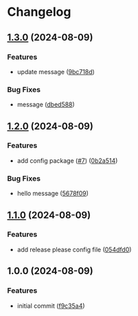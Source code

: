 # Changelog

## [1.3.0](https://github.com/fcjack/poc-release-please/compare/v1.2.0...v1.3.0) (2024-08-09)


### Features

* update message ([9bc718d](https://github.com/fcjack/poc-release-please/commit/9bc718d71ccd538120d0c22b0e8ef57c28cd919e))


### Bug Fixes

* message ([dbed588](https://github.com/fcjack/poc-release-please/commit/dbed588d8bde63ccb684034288554e95543b8baf))

## [1.2.0](https://github.com/fcjack/poc-release-please/compare/v1.1.0...v1.2.0) (2024-08-09)


### Features

* add config package ([#7](https://github.com/fcjack/poc-release-please/issues/7)) ([0b2a514](https://github.com/fcjack/poc-release-please/commit/0b2a514ce3d6e1bb9fc747a878db28d13b0e9f32))


### Bug Fixes

* hello message ([5678f09](https://github.com/fcjack/poc-release-please/commit/5678f09641a8d44ebfaf9cdbf053999da6e62db4))

## [1.1.0](https://github.com/fcjack/poc-release-please/compare/v1.0.0...v1.1.0) (2024-08-09)


### Features

* add release please config file ([054dfd0](https://github.com/fcjack/poc-release-please/commit/054dfd0e72ff098ef18ad01ed0c45f4d5c143226))

## 1.0.0 (2024-08-09)


### Features

* initial commit ([f9c35a4](https://github.com/fcjack/poc-release-please/commit/f9c35a4cf73b321dc5dd8c665a3aeadfb1bb644e))
